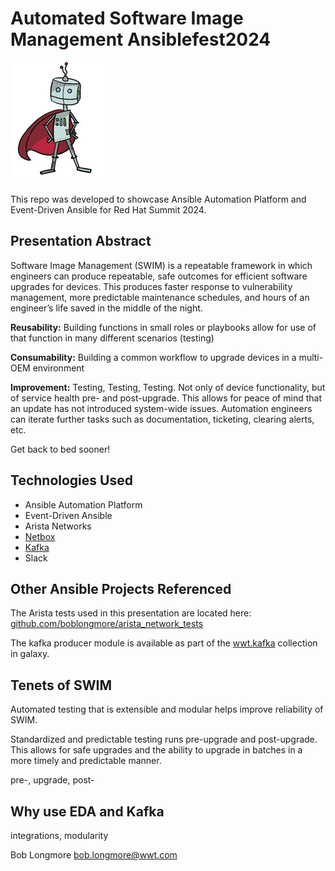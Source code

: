 # Automated Software Image Management Ansiblefest2024


![Platform Pete](images/platform_pete.png)

This repo was developed to showcase Ansible Automation Platform and Event-Driven Ansible for Red Hat Summit 2024.

## Presentation Abstract

Software Image Management (SWIM) is a repeatable framework in which engineers can produce repeatable, safe outcomes for efficient software upgrades for devices. This produces faster response to vulnerability management, more predictable maintenance schedules, and hours of an engineer’s life saved in the middle of the night.

**Reusability:** Building functions in small roles or playbooks allow for use of that function in many different scenarios (testing)

**Consumability:** Building a common workflow to upgrade devices in a multi-OEM environment

**Improvement:** Testing, Testing, Testing. Not only of device functionality, but of service health pre- and post-upgrade. This allows for peace of mind that an update has not introduced system-wide issues. Automation engineers can iterate further tasks such as documentation, ticketing, clearing alerts, etc.

Get back to bed sooner!


## Technologies Used

- Ansible Automation Platform
- Event-Driven Ansible
- Arista Networks
- [Netbox](https://github.com/netbox-community/netbox-docker)
- [Kafka](https://hub.docker.com/r/landoop/fast-data-dev)
- Slack

## Other Ansible Projects Referenced

The Arista tests used in this presentation are located here: [github.com/boblongmore/arista_network_tests](https://github.com/boblongmore/arista_network_tests)

The kafka producer module is available as part of the [wwt.kafka](https://galaxy.ansible.com/ui/repo/published/wwt/kafka/) collection in galaxy.

## Tenets of SWIM

Automated testing that is extensible and modular helps improve reliability of SWIM.

Standardized and predictable testing runs pre-upgrade and post-upgrade. This allows for safe upgrades and the ability to upgrade in batches in a more timely and predictable manner.

pre-, upgrade, post-

## Why use EDA and Kafka

integrations, modularity

Bob Longmore bob.longmore@wwt.com
